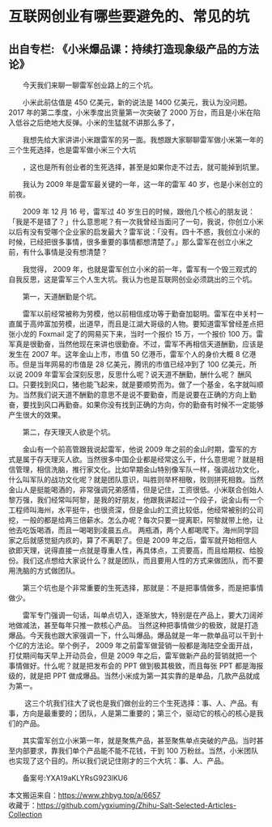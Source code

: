 # 互联网创业有哪些要避免的、常见的坑  
## 出自专栏: 《小米爆品课：持续打造现象级产品的方法论》  
&emsp;&emsp;今天我们来聊一聊雷军创业路上的三个坑。  
  
&emsp;&emsp;小米此前估值是 450 亿美元，新的说法是 1400 亿美元，我认为没问题。 2017 年的第二季度，小米季度出货量第一次突破了 2000 万台，而且是小米在陷入低谷之后绝地大反弹。小米的生猛就不讲那么多了，  
  
&emsp;&emsp;我想先给大家讲讲小米跟雷军的另一面。我想跟大家聊聊雷军做小米第一年的三个生死选择，也是雷军做小米三个大坑  
  
&emsp;&emsp;，这也是所有创业者的生死选择，甚至是如果你走不过去，就可能掉到坑里。   
  
&emsp;&emsp;我认为 2009 年是雷军最关键的一年，这一年的雷军 40 岁，也是小米创立的前夜。  
  
&emsp;&emsp;2009 年 12 月 16 号，雷军过 40 岁生日的时候，跟他几个核心的朋友说：「我是不是错了？」什么意思呢？有一次我曾经当面问了一句，我说，你创立小米以后有没有受哪个企业家的启发最大？雷军说：「没有。四十不惑，我创立小米的时候，已经把很多事情，很多重要的事情都想清楚了。」那么雷军在创立小米之前，有什么事情是没有想清楚？  
  
&emsp;&emsp;我觉得， 2009 年，也就是雷军创立小米的前一年，雷军有一个毁三观式的自我反思，这是雷军三个人生大坑。我认为也是互联网创业必须跳出的三个坑。  
  
&emsp;&emsp;第一，天道酬勤是个坑。  
  
&emsp;&emsp;雷军以前经常被称为劳模，他以前相信成功等于勤奋加聪明。雷军在中关村一直属于高帅富加劳模，出道早，而且是江湖大哥级的人物。要知道雷军曾经差点把张小龙的 Foxmail 定了的网易买下来，当时一个报价 15 万，一个报价 100 万。雷军真是很勤奋，当然他现在来讲也很勤奋。不过，雷军不再相信天道酬勤，应该是发生在 2007 年。这年金山上市，市值 50 亿港币，雷军个人的身价大概 8 亿港币。但是当年网易的市值是 28 亿美元，腾讯的市值已经冲到了 100 亿美元，所以说 2009 年雷军会深刻反思，反思什么呢？说天道不酬勤，酬什么呢？ 酬风口。只要找到风口，猪也能飞起来，就是要顺势而为。做了一个基金，名字就叫顺为。当然我们说天道不酬勤的意思不是说不要勤奋，而是说要在正确的方向上勤奋，要找到风口再勤奋。如果你没有找到正确的方向，你的勤奋有时候不一定能够产生很大的效果。  
  
&emsp;&emsp;第二，存天理灭人欲是个坑。  
  
&emsp;&emsp;金山有一个前高管跟我说起雷军，他说 2009 年之前的金山时期，雷军的方式是属于存天理灭人欲。当然很多中国企业都是经常这么干，什么意思呢？就是相信管理，相信洗脑，推行家文化。比如早期金山特别像军队一样，强调战功文化，什么叫军队的战功文化呢？就是团队意识，叫胜则举杯相敬，败则拼死相救。当然金山人是挺能喝酒的，非常强调兄弟感情，但是记住，工资很低。小米联合创始人黎万强，我们经常叫阿黎，是我的好朋友，他跟我讲起过一个段子，说金山有一个工程师叫海州，水平挺牛，也很资深，但是金山的工资比较低，他经常被别的公司挖，一般的都是给两三倍薪水。怎么办呢？每次只要一提离职，阿黎就带上他，让他去吃饭喝酒，而且一喝喝到凌晨五点。 两瓶酒，两个人都喝爬下。海州同学回家之后就感觉挺内疚的，算了不离职了。但是 2009 年之后，雷军就开始相信人欲即天理，说得直接一点就是尊重人性，再具体点，工资要高，而且给期权、给股份。我们这点想给大家说什么？就是团队，而且要用人性的方式来做团队，而不要用洗脑的方式做团队。  
  
&emsp;&emsp;第三个坑也是个非常重要的生死选择，那就是：不是把事情做多，而是把事情做少。  
  
&emsp;&emsp;雷军专门强调一句话，叫单点切入，逐渐放大，特别是在产品上，要大刀阔斧地做减法，甚至每年只推一款核心产品。 当然这种把事情做少的极致，就是打造爆品。今天我也跟大家强调一下，什么叫爆品。爆品就是一年一款单品可以干到十个亿的方法论。举个例子， 2009 年之前雷军做营销一般都是海陆空全面开战，打仗期间每天早上开动员会，但是 2009 年之后，雷军做新产品的营销就把一个事情做好。什么呢？就是把发布会的 PPT 做到极其极致，而且每张 PPT 都是海报级的，就是把 PPT 做成爆品。当然小米成为第一其实靠的是单品，几款产品就成为第一。  
  
&emsp;&emsp; 这三个坑我们往大了说也是我们做创业的三个生死选择：事、人、产品。有事，方向是最重要的；团队，人是第二重要的；第三个，驱动它的核心的核心是我们的产品。  
  
&emsp;&emsp;其实雷军创立小米第一年，就是聚焦产品，甚至聚焦单点突破的产品。当时甚至内部要求，靠我们单个产品能不能不花钱，干到 100 万粉丝。当然，小米团队也实现了这个目的。所以我们说记住刚才的三个大坑：事、人、产品。  
  
&emsp;&emsp;备案号:YXA19aKLYRsG923lKU6  
  
本文搬运来自：https://www.zhbyg.top/a/6657  
 收藏于：https://github.com/ygxiuming/Zhihu-Salt-Selected-Articles-Collection